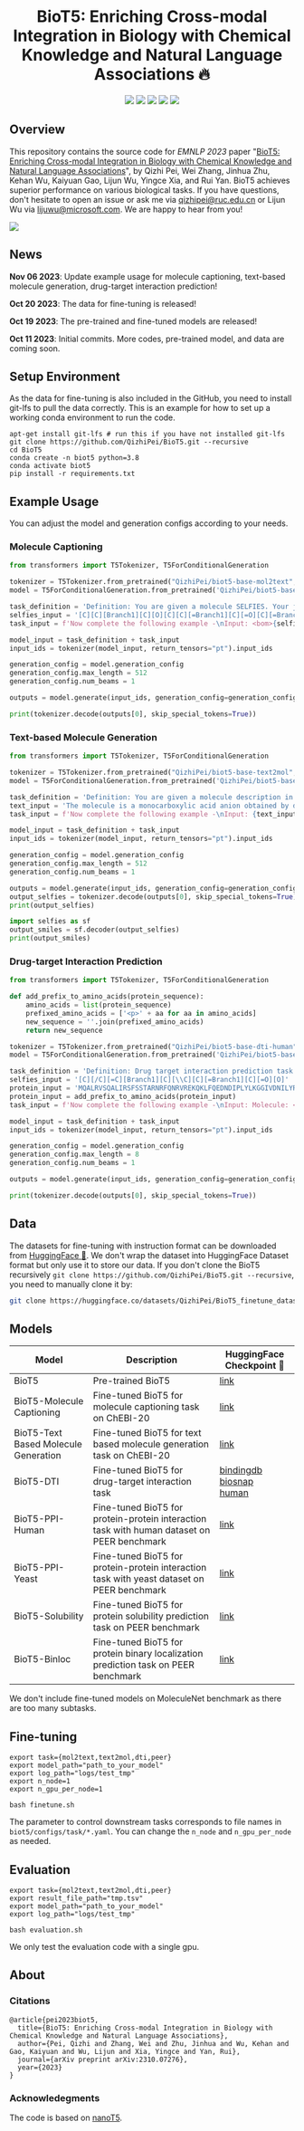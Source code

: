<h1 align="center">
BioT5: Enriching Cross-modal Integration in Biology with Chemical Knowledge and Natural Language Associations 🔥
</h1>

<div align="center">

[![](https://img.shields.io/badge/paper-arxiv2310.07276-red?style=plastic&logo=GitBook)](https://arxiv.org/abs/2310.07276)
[![](https://img.shields.io/badge/github-green?style=plastic&logo=github)](https://github.com/QizhiPei/BioT5) 
[![](https://img.shields.io/badge/model-pink?style=plastic&logo=themodelsresource)](https://huggingface.co/QizhiPei/BioT5) 
[![](https://img.shields.io/badge/dataset-orange?style=plastic&logo=data.ai)](https://huggingface.co/datasets/QizhiPei/BioT5_finetune_dataset)
[![](https://img.shields.io/badge/PyTorch-1.13+-ee4c2c?logo=pytorch&logoColor=white)](https://pytorch.org/get-started/locally/)

</div>

## Overview
This repository contains the source code for *EMNLP 2023* paper "[BioT5: Enriching Cross-modal Integration in Biology with Chemical Knowledge and Natural Language Associations](https://arxiv.org/abs/2310.07276)", by Qizhi Pei, Wei Zhang, Jinhua Zhu, Kehan Wu, Kaiyuan Gao, Lijun Wu, Yingce Xia, and Rui Yan. BioT5 achieves superior performance on various biological tasks. If you have questions, don't hesitate to open an issue or ask me via <qizhipei@ruc.edu.cn> or Lijun Wu via <lijuwu@microsoft.com>. We are happy to hear from you!

![](./imgs/pipeline.png)

## News
**Nov 06 2023**: Update example usage for molecule captioning, text-based molecule generation, drug-target interaction prediction!

**Oct 20 2023**: The data for fine-tuning is released!

**Oct 19 2023**: The pre-trained and fine-tuned models are released!

**Oct 11 2023**: Initial commits. More codes, pre-trained model, and data are coming soon.

## Setup Environment
As the data for fine-tuning is also included in the GitHub, you need to install git-lfs to pull the data correctly.
This is an example for how to set up a working conda environment to run the code.
```
apt-get install git-lfs # run this if you have not installed git-lfs
git clone https://github.com/QizhiPei/BioT5.git --recursive
cd BioT5
conda create -n biot5 python=3.8
conda activate biot5
pip install -r requirements.txt
```

## Example Usage
You can adjust the model and generation configs according to your needs.
### Molecule Captioning
```python
from transformers import T5Tokenizer, T5ForConditionalGeneration

tokenizer = T5Tokenizer.from_pretrained("QizhiPei/biot5-base-mol2text", model_max_length=512)
model = T5ForConditionalGeneration.from_pretrained('QizhiPei/biot5-base-mol2text')

task_definition = 'Definition: You are given a molecule SELFIES. Your job is to generate the molecule description in English that fits the molecule SELFIES.\n\n'
selfies_input = '[C][C][Branch1][C][O][C][C][=Branch1][C][=O][C][=Branch1][C][=O][O-1]'
task_input = f'Now complete the following example -\nInput: <bom>{selfies_input}<eom>\nOutput: '

model_input = task_definition + task_input
input_ids = tokenizer(model_input, return_tensors="pt").input_ids

generation_config = model.generation_config
generation_config.max_length = 512
generation_config.num_beams = 1

outputs = model.generate(input_ids, generation_config=generation_config)

print(tokenizer.decode(outputs[0], skip_special_tokens=True))
```

### Text-based Molecule Generation
```python
from transformers import T5Tokenizer, T5ForConditionalGeneration

tokenizer = T5Tokenizer.from_pretrained("QizhiPei/biot5-base-text2mol", model_max_length=512)
model = T5ForConditionalGeneration.from_pretrained('QizhiPei/biot5-base-text2mol')

task_definition = 'Definition: You are given a molecule description in English. Your job is to generate the molecule SELFIES that fits the description.\n\n'
text_input = 'The molecule is a monocarboxylic acid anion obtained by deprotonation of the carboxy and sulfino groups of 3-sulfinopropionic acid. Major microspecies at pH 7.3 It is an organosulfinate oxoanion and a monocarboxylic acid anion. It is a conjugate base of a 3-sulfinopropionic acid.'
task_input = f'Now complete the following example -\nInput: {text_input}\nOutput: '

model_input = task_definition + task_input
input_ids = tokenizer(model_input, return_tensors="pt").input_ids

generation_config = model.generation_config
generation_config.max_length = 512
generation_config.num_beams = 1

outputs = model.generate(input_ids, generation_config=generation_config)
output_selfies = tokenizer.decode(outputs[0], skip_special_tokens=True).replace(' ', '')
print(output_selfies)

import selfies as sf
output_smiles = sf.decoder(output_selfies)
print(output_smiles)
```

### Drug-target Interaction Prediction
```python
from transformers import T5Tokenizer, T5ForConditionalGeneration

def add_prefix_to_amino_acids(protein_sequence):
    amino_acids = list(protein_sequence)
    prefixed_amino_acids = ['<p>' + aa for aa in amino_acids]
    new_sequence = ''.join(prefixed_amino_acids)
    return new_sequence

tokenizer = T5Tokenizer.from_pretrained("QizhiPei/biot5-base-dti-human", model_max_length=512)
model = T5ForConditionalGeneration.from_pretrained('QizhiPei/biot5-base-dti-human')

task_definition = 'Definition: Drug target interaction prediction task (a binary classification task) for the human dataset. If the given molecule and protein can interact with each other, indicate via "Yes". Otherwise, response via "No".\n\n'
selfies_input = '[C][/C][=C][Branch1][C][\\C][C][=Branch1][C][=O][O]'
protein_input = 'MQALRVSQALIRSFSSTARNRFQNRVREKQKLFQEDNDIPLYLKGGIVDNILYRVTMTLCLGGTVYSLYSLGWASFPRN'
protein_input = add_prefix_to_amino_acids(protein_input)
task_input = f'Now complete the following example -\nInput: Molecule: <bom>{selfies_input}<eom>\nProtein: <bop>{protein_input}<eop>\nOutput: '

model_input = task_definition + task_input
input_ids = tokenizer(model_input, return_tensors="pt").input_ids

generation_config = model.generation_config
generation_config.max_length = 8
generation_config.num_beams = 1

outputs = model.generate(input_ids, generation_config=generation_config)

print(tokenizer.decode(outputs[0], skip_special_tokens=True))
```

## Data
The datasets for fine-tuning with instruction format can be downloaded from [HuggingFace 🤗](https://huggingface.co/datasets/QizhiPei/BioT5_finetune_dataset).
We don't wrap the dataset into HuggingFace Dataset format but only use it to store our data.
If you don't clone the BioT5 recursively `git clone https://github.com/QizhiPei/BioT5.git --recursive`, you need to manually clone it by:
```bash
git clone https://huggingface.co/datasets/QizhiPei/BioT5_finetune_dataset data
```

## Models

|Model|Description|HuggingFace Checkpoint 🤗|
|----|----|---|
|BioT5|Pre-trained BioT5|[link](https://huggingface.co/QizhiPei/biot5-base)|
|BioT5-Molecule Captioning|Fine-tuned BioT5 for molecule captioning task on ChEBI-20|[link](https://huggingface.co/QizhiPei/biot5-base-mol2text)|
|BioT5-Text Based Molecule Generation|Fine-tuned BioT5 for text based molecule generation task on ChEBI-20|[link](https://huggingface.co/QizhiPei/biot5-base-text2mol)|
|BioT5-DTI|Fine-tuned BioT5 for drug-target interaction task|[bindingdb](https://huggingface.co/QizhiPei/biot5-base-dti-bindingdb) <br> [biosnap](https://huggingface.co/QizhiPei/biot5-base-dti-biosnap) <br> [human](https://huggingface.co/QizhiPei/biot5-base-dti-human)|
|BioT5-PPI-Human|Fine-tuned BioT5 for protein-protein interaction task with human dataset on PEER benchmark|[link](https://huggingface.co/QizhiPei/biot5-base-peer-human_ppi)|
|BioT5-PPI-Yeast|Fine-tuned BioT5 for protein-protein interaction task with yeast dataset on PEER benchmark|[link](https://huggingface.co/QizhiPei/biot5-base-peer-yeast_ppi)|
|BioT5-Solubility|Fine-tuned BioT5 for protein solubility prediction task on PEER benchmark|[link](https://huggingface.co/QizhiPei/biot5-base-peer-solubility)|
|BioT5-Binloc|Fine-tuned BioT5 for protein binary localization prediction task on PEER benchmark|[link](https://huggingface.co/QizhiPei/biot5-base-peer-binloc)|

We don't include fine-tuned models on MoleculeNet benchmark as there are too many subtasks.

## Fine-tuning
```
export task={mol2text,text2mol,dti,peer}
export model_path="path_to_your_model"
export log_path="logs/test_tmp"
export n_node=1
export n_gpu_per_node=1

bash finetune.sh
```
The parameter to control downstream tasks corresponds to file names in `biot5/configs/task/*.yaml`. You can change the `n_node` and `n_gpu_per_node` as needed.

## Evaluation
```
export task={mol2text,text2mol,dti,peer}
export result_file_path="tmp.tsv"
export model_path="path_to_your_model"
export log_path="logs/test_tmp"

bash evaluation.sh
```
We only test the evaluation code with a single gpu.

## About
### Citations
```
@article{pei2023biot5,
  title={BioT5: Enriching Cross-modal Integration in Biology with Chemical Knowledge and Natural Language Associations},
  author={Pei, Qizhi and Zhang, Wei and Zhu, Jinhua and Wu, Kehan and Gao, Kaiyuan and Wu, Lijun and Xia, Yingce and Yan, Rui},
  journal={arXiv preprint arXiv:2310.07276},
  year={2023}
}
```

### Acknowledegments
The code is based on [nanoT5](https://github.com/PiotrNawrot/nanoT5).
